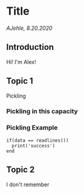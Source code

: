 # Title
*AJehle, 8.20.2020*

## Introduction
Hi! I'm Alex!

## Topic 1
Pickling

### Pickling in this capacity
### Pickling Example

```
if(data == readlines())
  print('success')
end
```

## Topic 2
I don't remember
